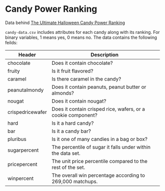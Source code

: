 # Candy Power Ranking

Data behind [The Ultimate Halloween Candy Power Ranking](http://fivethirtyeight.com/features/the-ultimate-halloween-candy-power-ranking/)

`candy-data.csv` includes attributes for each candy along with its ranking. For binary variables, 1 means yes, 0 means no. The data contains the following feilds: 

Header | Description
-------|------------
chocolate | Does it contain chocolate?
fruity | Is it fruit flavored?
caramel | Is there caramel in the candy?
peanutalmondy | Does it contain peanuts, peanut butter or almonds?
nougat | Does it contain nougat?
crispedricewafer | Does it contain crisped rice, wafers, or a cookie component?
hard | Is it a hard candy?
bar | Is it a candy bar?
pluribus | Is it one of many candies in a bag or box?
sugarpercent | The percentile of sugar it falls under within the data set.
pricepercent | The unit price percentile compared to the rest of the set.
winpercent | The overall win percentage according to 269,000 matchups.

